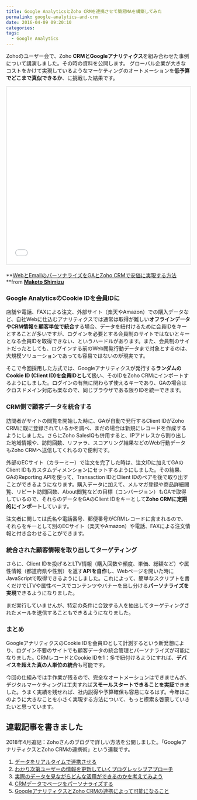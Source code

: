 ```yaml
---
title: Google AnalyticsとZoho CRMを連携させて簡易MAを構築してみた
permalink: google-analytics-and-crm
date: 2016-04-09 09:20:10
categories: 
tags:
  - Google Analytics
---
```

Zohoのユーザー会で、Zoho **CRMとGoogleアナリティクス**を組み合わせた事例について講演しました。その時の資料を公開します。
グローバル企業が大きなコストをかけて実現しているようなマーケティングのオートメーションを**低予算でどこまで真似できるか**、に挑戦した結果です。

<!-- more -->

<iframe src="//www.slideshare.net/slideshow/embed_code/key/sCocYt6aihpEoq" width="595" height="485" frameborder="0" marginwidth="0" marginheight="0" scrolling="no" style="border:1px solid #CCC; border-width:1px; margin-bottom:5px; max-width: 100%;" allowfullscreen> </iframe>

**[WebとEmailのパーソナライズをGAとZoho CRMで安価に実現する方法](https://www.slideshare.net/mak00s/webemailzoho-crmsalesiq) **from **[Makoto Shimizu](https://www.slideshare.net/mak00s)**

### Google AnalyticsのCookie IDを会員IDに
店舗や電話、FAXによる注文、外部サイト（楽天やAmazon）での購入データなど、自社Webに仕込むアナリティクスでは通常は取得が難しい**オフラインデータやCRM情報**を**顧客単位で統合**する場合、データを紐付けるために会員IDをキーとすることが多いですが、ログインを必要とする会員制のサイトではないとキーとなる会員IDを取得できない、というハードルがあります。また、会員制のサイトだったとしても、ログインする前のWeb閲覧行動データまで対象とするのは、大規模ソリューションであっても容易ではないのが現実です。

そこで今回採用した方式では、Googleアナリティクスが発行する**ランダムのCookie ID (Client ID)を会員IDとして**扱い、そのIDをZoho CRMにインポートするようにしました。ログインの有無に関わらず使えるキーであり、GAの場合はクロスドメイン対応も楽なので、同じブラウザである限りIDを統一できます。

### CRM側で顧客データを統合する
訪問者がサイトの閲覧を開始した時に、GAが自動で発行するClient IDがZoho CRMに既に登録されているかを調べ、まだの場合は新規にレコードを作成するようにしました。さらにZoho SalesIQも併用すると、IPアドレスから割り出した地域情報や、訪問回数、リファラ、スコアリング結果などのWeb行動データもZoho CRMへ送信してくれるので便利です。

外部のECサイト（カラーミー）で注文を完了した時は、注文IDに加えてGAのClient IDもカスタムディメンションにセットするようにしました。その結果、GAのReporting APIを使って、Transaction IDとClient IDのペアを後で取り出すことができるようになります。購入データに加えて、メルマガ登録や商品詳細閲覧、リピート訪問回数、About閲覧などの目標（コンバージョン）もGAで取得しているので、それらのデータをGAのClient IDをキーとして**Zoho CRMに定期的にインポート**しています。

注文者に関しては氏名や電話番号、郵便番号がCRMレコードに含まれるので、それらをキーとして別のECサイト（楽天やAmazon）や電話、FAXによる注文情報と付き合わせることができます。

### 統合された顧客情報を取り出してターゲティング
さらに、Client IDを投げるとLTV情報（購入回数や頻度、単価、総額など）や属性情報（都道府県や性別）を返す**APIを自作**し、Webページを開いた時にJavaScriptで取得できるようにしました。これによって、簡単なスクリプトを書くだけでLTVや属性ベースでコンテンツやバナーを出し分ける**パーソナライズを実現**できるようになりました。

まだ実行していませんが、特定の条件に合致する人を抽出してターゲティングされたメールを送信することもできるようになりました。

### まとめ
GoogleアナリティクスのCookie IDを会員IDとして計測するという新発想により、ログイン不要のサイトでも顧客データの統合管理とパーソナライズが可能になりました。CRMレコードとCookie IDを1：多で紐付けるようにすれば、**デバイスを超えた真の人単位の統合**も可能です。

今回の仕組みでは手作業が残るので、完全なオートメーションはできませんが、デジタルマーケティングは工夫すれば**スモールスタートできることを実証**できました。うまく実績を残せれば、社内説得や予算確保も容易になるはず。今年はこのように大きなことを小さく実現する方法について、もっと模索＆啓蒙していきたいと思っています。

## 連載記事を書きました
2018年4月追記：Zohoさんのブログで詳しい方法を公開しました。「GoogleアナリティクスとZoho CRMの連携術」という連載です。

1. [データをリアルタイムで連携させる](https://blogs.zoho.jp/link/integrate-crm-salesiq-analytics/)
2. [わかり次第ユーザーの情報を更新していくプログレッシブアプローチ](https://blogs.zoho.jp/link/integrate-crm-salesiq-analytics_vol2/)
3. [実際のデータを見ながらどんな活用ができるのかを考えてみよう](https://blogs.zoho.jp/link/integrate-crm-salesiq-analytics_vol3/)
4. [CRMデータでページをパーソナライズする](https://blogs.zoho.jp/link/integrate-crm-salesiq-analytics_vol4/)
5. [GoogleアナリティクスとZoho CRMの連携によって可能になること](https://blogs.zoho.jp/link/gatozohocrm05/)
